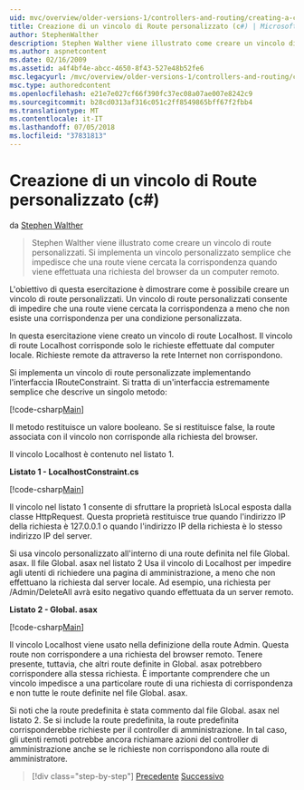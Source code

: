 ```yaml
---
uid: mvc/overview/older-versions-1/controllers-and-routing/creating-a-custom-route-constraint-cs
title: Creazione di un vincolo di Route personalizzato (c#) | Microsoft Docs
author: StephenWalther
description: Stephen Walther viene illustrato come creare un vincolo di route personalizzati. Abbiamo implementato una semplice personalizzato vincolo che impedisce a una route corrispondente w...
ms.author: aspnetcontent
ms.date: 02/16/2009
ms.assetid: a4f4bf4e-abcc-4650-8f43-527e48b52fe6
msc.legacyurl: /mvc/overview/older-versions-1/controllers-and-routing/creating-a-custom-route-constraint-cs
msc.type: authoredcontent
ms.openlocfilehash: e21e7e027cf66f390fc37ec08a07ae007e8242c9
ms.sourcegitcommit: b28cd0313af316c051c2ff8549865bff67f2fbb4
ms.translationtype: MT
ms.contentlocale: it-IT
ms.lasthandoff: 07/05/2018
ms.locfileid: "37831813"
---
```

<a name="creating-a-custom-route-constraint-c"></a>Creazione di un vincolo di Route personalizzato (c#)
====================
da [Stephen Walther](https://github.com/StephenWalther)

> Stephen Walther viene illustrato come creare un vincolo di route personalizzati. Si implementa un vincolo personalizzato semplice che impedisce che una route viene cercata la corrispondenza quando viene effettuata una richiesta del browser da un computer remoto.


L'obiettivo di questa esercitazione è dimostrare come è possibile creare un vincolo di route personalizzati. Un vincolo di route personalizzati consente di impedire che una route viene cercata la corrispondenza a meno che non esiste una corrispondenza per una condizione personalizzata.

In questa esercitazione viene creato un vincolo di route Localhost. Il vincolo di route Localhost corrisponde solo le richieste effettuate dal computer locale. Richieste remote da attraverso la rete Internet non corrispondono.

Si implementa un vincolo di route personalizzate implementando l'interfaccia IRouteConstraint. Si tratta di un'interfaccia estremamente semplice che descrive un singolo metodo:

[!code-csharp[Main](creating-a-custom-route-constraint-cs/samples/sample1.cs)]

Il metodo restituisce un valore booleano. Se si restituisce false, la route associata con il vincolo non corrisponde alla richiesta del browser.

Il vincolo Localhost è contenuto nel listato 1.

**Listato 1 - LocalhostConstraint.cs**

[!code-csharp[Main](creating-a-custom-route-constraint-cs/samples/sample2.cs)]

Il vincolo nel listato 1 consente di sfruttare la proprietà IsLocal esposta dalla classe HttpRequest. Questa proprietà restituisce true quando l'indirizzo IP della richiesta è 127.0.0.1 o quando l'indirizzo IP della richiesta è lo stesso indirizzo IP del server.

Si usa vincolo personalizzato all'interno di una route definita nel file Global. asax. Il file Global. asax nel listato 2 Usa il vincolo di Localhost per impedire agli utenti di richiedere una pagina di amministrazione, a meno che non effettuano la richiesta dal server locale. Ad esempio, una richiesta per /Admin/DeleteAll avrà esito negativo quando effettuata da un server remoto.

**Listato 2 - Global. asax**

[!code-csharp[Main](creating-a-custom-route-constraint-cs/samples/sample3.cs)]

Il vincolo Localhost viene usato nella definizione della route Admin. Questa route non corrispondere a una richiesta del browser remoto. Tenere presente, tuttavia, che altri route definite in Global. asax potrebbero corrispondere alla stessa richiesta. È importante comprendere che un vincolo impedisce a una particolare route di una richiesta di corrispondenza e non tutte le route definite nel file Global. asax.

Si noti che la route predefinita è stata commento dal file Global. asax nel listato 2. Se si include la route predefinita, la route predefinita corrisponderebbe richieste per il controller di amministrazione. In tal caso, gli utenti remoti potrebbe ancora richiamare azioni del controller di amministrazione anche se le richieste non corrispondono alla route di amministratore.

> [!div class="step-by-step"]
> [Precedente](creating-a-route-constraint-cs.md)
> [Successivo](asp-net-mvc-controller-overview-vb.md)
